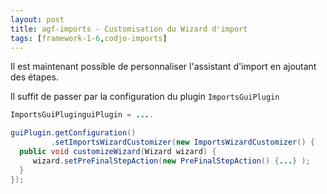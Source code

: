 ```yaml
---
layout: post
title: agf-imports - Customisation du Wizard d'import
tags: [framework-1-6,codjo-imports]
---
```

Il est maintenant possible de personnaliser l'assistant d'import en ajoutant des étapes.

Il suffit de passer par la configuration du plugin ```ImportsGuiPlugin```

```java
ImportsGuiPluginguiPlugin = ....

guiPlugin.getConfiguration()
         .setImportsWizardCustomizer(new ImportsWizardCustomizer() {
  public void customizeWizard(Wizard wizard) {
     wizard.setPreFinalStepAction(new PreFinalStepAction() {...} );
  }
});
```

